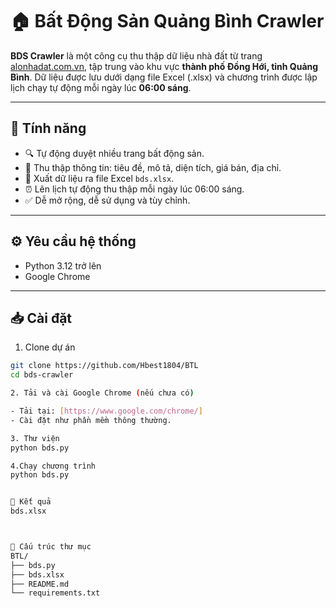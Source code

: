 # 🏠 Bất Động Sản Quảng Bình Crawler

**BDS Crawler** là một công cụ thu thập dữ liệu nhà đất từ trang [alonhadat.com.vn](https://alonhadat.com.vn), tập trung vào khu vực **thành phố Đồng Hới, tỉnh Quảng Bình**. Dữ liệu được lưu dưới dạng file Excel (.xlsx) và chương trình được lập lịch chạy tự động mỗi ngày lúc **06:00 sáng**.

---

## 📌 Tính năng

- 🔍 Tự động duyệt nhiều trang bất động sản.
- 📝 Thu thập thông tin: tiêu đề, mô tả, diện tích, giá bán, địa chỉ.
- 📁 Xuất dữ liệu ra file Excel `bds.xlsx`.
- ⏰ Lên lịch tự động thu thập mỗi ngày lúc 06:00 sáng.
- ✅ Dễ mở rộng, dễ sử dụng và tùy chỉnh.

---

## ⚙️ Yêu cầu hệ thống

- Python 3.12 trở lên
- Google Chrome

---

## 📥 Cài đặt

1. Clone dự án

```bash
git clone https://github.com/Hbest1804/BTL
cd bds-crawler

2. Tải và cài Google Chrome (nếu chưa có)

- Tải tại: [https://www.google.com/chrome/]
- Cài đặt như phần mềm thông thường.

3. Thư viện
python bds.py

4.Chạy chương trình
python bds.py


📂 Kết quả
bds.xlsx



📂 Cấu trúc thư mục
BTL/
├── bds.py               
├── bds.xlsx             
├── README.md            
└── requirements.txt      
